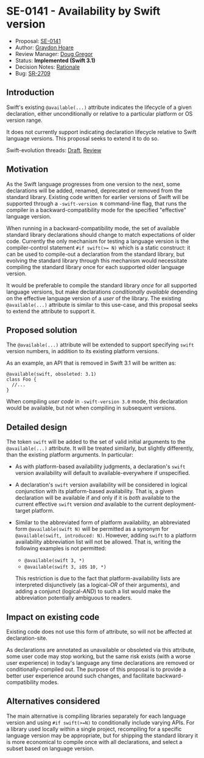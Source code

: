 # SE-0141 - Availability by Swift version

* Proposal: [SE-0141](0141-available-by-swift-version.md)
* Author: [Graydon Hoare](https://github.com/graydon)
* Review Manager: [Doug Gregor](https://github.com/DougGregor)
* Status: **Implemented (Swift 3.1)**
* Decision Notes: [Rationale](https://forums.swift.org/t/accepted-se-0141-availability-by-swift-version/4190)
* Bug: [SR-2709](https://bugs.swift.org/browse/SR-2709)

## Introduction

Swift's existing `@available(...)` attribute indicates the lifecycle of a
given declaration, either unconditionally or relative to a particular
platform or OS version range.

It does not currently support indicating declaration lifecycle relative to
Swift language versions. This proposal seeks to extend it to do so.

Swift-evolution threads:
[Draft](https://forums.swift.org/t/draft-availability-by-swift-version/4083),
[Review](https://forums.swift.org/t/review-se-0141-availability-by-swift-version/4096)

## Motivation

As the Swift language progresses from one version to the next, some
declarations will be added, renamed, deprecated or removed from the
standard library. Existing code written for earlier versions of Swift will
be supported through a `-swift-version N` command-line flag, that runs the
compiler in a backward-compatibility mode for the specified "effective"
language version.

When running in a backward-compatibility mode, the set of available
standard library declarations should change to match expectations of older
code. Currently the only mechanism for testing a language version is the
compiler-control statement `#if swift(>= N)` which is a static construct:
it can be used to compile-out a declaration from the standard library, but
evolving the standard library through this mechanism would necessitate
compiling the standard library once for each supported older language
version.

It would be preferable to compile the standard library _once_ for all
supported language versions, but make declarations _conditionally
available_ depending on the effective language version of a _user_ of the
library. The existing `@available(...)` attribute is similar to this
use-case, and this proposal seeks to extend the attribute to support it.

## Proposed solution

The `@available(...)` attribute will be extended to support specifying
`swift` version numbers, in addition to its existing platform versions.

As an example, an API that is removed in Swift 3.1 will be written
as:

~~~~
@available(swift, obsoleted: 3.1)
class Foo {
  //...
}
~~~~

When compiling _user code_ in `-swift-version 3.0` mode, this declaration
would be available, but not when compiling in subsequent versions.

## Detailed design

The token `swift` will be added to the set of valid initial arguments
to the `@available(...)` attribute. It will be treated similarly,
but slightly differently, than the existing platform arguments. In
particular:

  - As with platform-based availability judgments, a declaration's
    `swift` version availability will default to available-everywhere
    if unspecified.

  - A declaration's `swift` version availability will be considered
    in logical conjunction with its platform-based availability.
    That is, a given declaration will be available if and only
    if it is _both_ available to the current effective `swift` version
    _and_ available to the current deployment-target platform.

  - Similar to the abbreviated form of platform availability, an
    abbreviated form `@available(swift N)` will be permitted as a synonym
    for `@available(swift, introduced: N)`. However, adding `swift` to
    a platform availability abbreviation list will not be allowed. That is,
    writing the following examples is not permitted:

    - `@available(swift 3, *)`
    - `@available(swift 3, iOS 10, *)`

    This restriction is due to the fact that platform-availability lists
    are interpreted disjunctively (as a logical-_OR_ of their arguments),
    and adding a conjunct (logical-_AND_) to such a list would make
    the abbreviation potentially ambiguous to readers.

## Impact on existing code

Existing code does not use this form of attribute, so will not be
affected at declaration-site.

As declarations are annotated as unavailable or obsoleted via
this attribute, some user code may stop working, but the same risk exists
(with a worse user experience) in today's language any time declarations
are removed or conditionally-compiled out. The purpose of this proposal
is to provide a better user experience around such changes, and facilitate
backward-compatibility modes.

## Alternatives considered

The main alternative is compiling libraries separately for each language
version and using `#if swift(>=N)` to conditionally include varying APIs.
For a library used locally within a single project, recompiling for a
specific language version may be appropriate, but for shipping the standard
library it is more economical to compile once with all declarations, and
select a subset based on language version.
